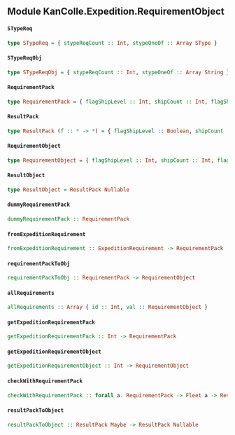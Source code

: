 ## Module KanColle.Expedition.RequirementObject

#### `STypeReq`

``` purescript
type STypeReq = { stypeReqCount :: Int, stypeOneOf :: Array SType }
```

#### `STypeReqObj`

``` purescript
type STypeReqObj = { stypeReqCount :: Int, stypeOneOf :: Array String }
```

#### `RequirementPack`

``` purescript
type RequirementPack = { flagShipLevel :: Int, shipCount :: Int, flagShipTypeOf :: Maybe (Array SType), levelCount :: Maybe Int, drumCount :: Maybe Int, drumCarrierCount :: Maybe Int, fleetSType :: Array STypeReq }
```

#### `ResultPack`

``` purescript
type ResultPack (f :: * -> *) = { flagShipLevel :: Boolean, shipCount :: Boolean, flagShipTypeOf :: f Boolean, levelCount :: f Boolean, drumCount :: f Boolean, drumCarrierCount :: f Boolean, fleetSType :: Array Boolean }
```

#### `RequirementObject`

``` purescript
type RequirementObject = { flagShipLevel :: Int, shipCount :: Int, flagShipTypeOf :: Nullable (Array String), levelCount :: Nullable Int, drumCount :: Nullable Int, drumCarrierCount :: Nullable Int, fleetSType :: Array STypeReqObj }
```

#### `ResultObject`

``` purescript
type ResultObject = ResultPack Nullable
```

#### `dummyRequirementPack`

``` purescript
dummyRequirementPack :: RequirementPack
```

#### `fromExpeditionRequirement`

``` purescript
fromExpeditionRequirement :: ExpeditionRequirement -> RequirementPack
```

#### `requirementPackToObj`

``` purescript
requirementPackToObj :: RequirementPack -> RequirementObject
```

#### `allRequirements`

``` purescript
allRequirements :: Array { id :: Int, val :: RequirementObject }
```

#### `getExpeditionRequirementPack`

``` purescript
getExpeditionRequirementPack :: Int -> RequirementPack
```

#### `getExpeditionRequirementObject`

``` purescript
getExpeditionRequirementObject :: Int -> RequirementObject
```

#### `checkWithRequirementPack`

``` purescript
checkWithRequirementPack :: forall a. RequirementPack -> Fleet a -> ResultPack Maybe
```

#### `resultPackToObject`

``` purescript
resultPackToObject :: ResultPack Maybe -> ResultPack Nullable
```



